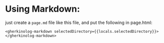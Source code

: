 Using Markdown:
===============

just create a `page.md` file like this file, and put the following in page.html:

```
<gherkinolog-markdown selectedDirectory={{locals.selectedDirectory}}></gherkinolog-markdown>
```

